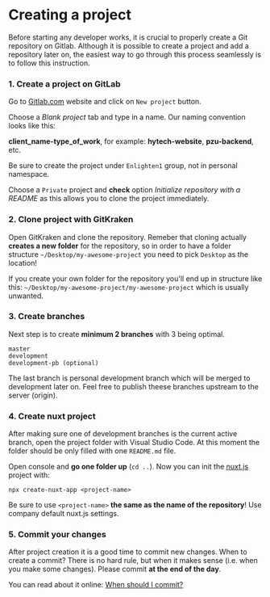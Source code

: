 # Creating a project

Before starting any developer works, it is crucial to properly create a Git repository on Gitlab. Although it is possible to create a project and add a repository later on, the easiest way to go through this process seamlessly is to follow this instruction.

### 1. Create a project on GitLab

Go to [Gitlab.com](https://gitlab.com) website and click on `New project` button. 

Choose a *Blank project* tab and type in a name. Our naming convention looks like this:

**client_name-type_of_work**, for example: **hytech-website**, **pzu-backend**, etc.

Be sure to create the project under `Enlighten1` group, not in personal namespace.

Choose a `Private` project and **check** option *Initialize repository with a README* as this allows you to clone the project immediately.

### 2. Clone project with GitKraken

Open GitKraken and clone the repository. Remeber that cloning actually **creates a new folder** for the repository, so in order to have a folder structure `~/Desktop/my-awesome-project` you need to pick `Desktop` as the location! 

If you create your own folder for the repository you'll end up in structure like this: `~/Desktop/my-awesome-project/my-awesome-project` which is usually unwanted.

### 3. Create branches

Next step is to create **minimum 2 branches** with 3 being optimal.

    master
    development
    development-pb (optional)

The last branch is personal development branch which will be merged to development later on. Feel free to publish theese branches upstream to the server (origin).

### 4. Create nuxt project

After making sure one of development branches is the current active branch, open the project folder with Visual Studio Code. At this moment the folder should be only filled with one `README.md` file.

Open console and **go one folder up** (`cd ..`). Now you can init the [nuxt.js](https://nuxtjs.org) project with:

    npx create-nuxt-app <project-name>

Be sure to use `<project-name>` **the same as the name of the repository**! Use company default nuxt.js settings.

### 5. Commit your changes

After project creation it is a good time to commit new changes. When to create a commit? There is no hard rule, but when it makes sense (i.e. when you make some changes). Please commit **at the end of the day**.

You can read about it online: [When should I commit?](https://www.google.com/search?client=safari&rls=en&q=when+shoul+i+commit&ie=UTF-8&oe=UTF-8)
